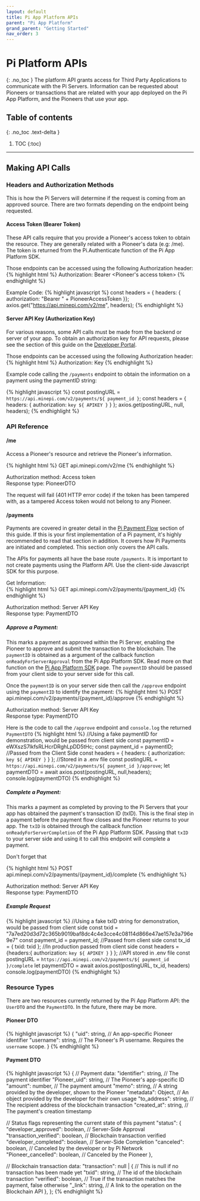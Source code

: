 ```yaml
---
layout: default
title: Pi App Platform APIs
parent: "Pi App Platform"
grand_parent: "Getting Started"
nav_order: 3
---
```

# Pi Platform APIs   
{: .no_toc }
The platform API grants access for Third Party Applications to communicate with the Pi Servers. Information can be requested about Pioneers or transactions that are related with your app deployed on the Pi App Platform, and the Pioneers that use your app.

## Table of contents
{: .no_toc .text-delta }

1. TOC
{:toc}

---

## Making API Calls
### Headers and Authorization Methods
This is how the Pi Servers will determine if the request is coming from an approved source.
There are two formats depending on the endpoint being requested.

#### Access Token (Bearer Token)
These API calls require that you provide a Pioneer's access token to obtain the resource. They are generally related with a Pioneer's data (e.g: /me). The token is returned from the Pi.Authenticate function of the Pi App Platform SDK.

Those endpoints can be accessed using the following Authorization header:
{% highlight html %}
Authorization: Bearer <Pioneer's access token>
{% endhighlight %}

Example Code:
{% highlight javascript %}
const headers = { headers: { authorization: "Bearer " + PioneerAccessToken }};
axios.get("https://api.minepi.com/v2/me", headers);
{% endhighlight %}

#### Server API Key (Authorization Key)
For various reasons, some API calls must be made from the backend or server of your app. To obtain an authorization key for API requests, please see the section of this guide on the [Developer Portal](../../devPortal).

Those endpoints can be accessed using the following Authorization header:
{% highlight html %}
Authorization: Key <App Server API Key>
{% endhighlight %}

Example code calling the `/payments` endpoint to obtain the information on a payment using the paymentID string:

{% highlight javascript %}
const postingURL = `https://api.minepi.com/v2/payments/${ payment_id }`;
const headers = { headers: { authorization: `key ${ APIKEY }` } };
axios.get(postingURL, null, headers);
{% endhighlight %}

### API Reference
#### /me
Access a Pioneer's resource and retrieve the Pioneer's information.

{% highlight html %}
GET api.minepi.com/v2/me
{% endhighlight %}

Authorization method: Access token
<br>
Response type: PioneerDTO

The request will fail (401 HTTP error code) if the token has been tampered with, as a tampered Access token would not belong to any Pioneer.

#### /payments
Payments are covered in greater detail in the [Pi Payment Flow](../../../importantTopics/paymentFlow) section of this guide. If this is your first implementation of a Pi payment, it's highly recommended to read that section in addition. It covers how Pi Payments are initiated and completed. This section only covers the API calls.

The APIs for payments all have the base route `/payments`. It is important to not create payments using the Platform API. Use the client-side Javascript SDK for this purpose.

Get Information:<br />
{% highlight html %}
GET api.minepi.com/v2/payments/{payment_id}
{% endhighlight %}

Authorization method: Server API Key <br />
Response type: PaymentDTO

##### Approve a Payment:<br />
This marks a payment as approved within the Pi Server, enabling the Pioneer to approve and submit the transaction to the blockchain. The `paymentID` is obtained as a argument of the callback function `onReadyForServerApproval` from the Pi App Platform SDK. Read more on that function on the [Pi App Platform SDK](../../importantTopics/mainnetVsTestnet") page. The `paymentID` should be passed from your client side to your server side for this call.

Once the `paymentID` is on your server side then call the `/approve` endpoint using the `paymentID` to identify the payment:
{% highlight html %}
POST api.minepi.com/v2/payments/{payment_id}/approve
{% endhighlight %}

Authorization method: Server API Key <br />
Response type: PaymentDTO

Here is the code to call the `/approve` endpoint and `console.log` the returned `PaymentDTO`
{% highlight html %}
//Using a fake paymentID for demonstration, would be passed from client side
const paymentID = eWXszS7lkfsRLHcrDRghLpDD5tHc;
const payment_id = paymentID; //Passed from the Client Side
const headers = { headers: { authorization: `key ${ APIKEY }` } }; //Stored in a .env file
const postingURL = `https://api.minepi.com/v2/payments/${ payment_id }/approve`;
let paymentDTO = await axios.post(postingURL, null,headers);
console.log(paymentDTO)
{% endhighlight %}

##### Complete a Payment:<br />
This marks a payment as completed by proving to the Pi Servers that your app has obtained the payment's transaction ID (txID). This is the final step in a payment before the payment flow closes and the Pioneer returns to your app. The `txID` is obtained through the callback function `onReadyForServerCompletion` of the Pi App Platform SDK. Passing that `txID` to your server side and using it to call this endpoint will complete a payment.

Don't forget that

{% highlight html %}
POST api.minepi.com/v2/payments/{payment_id}/complete
{% endhighlight %}

Authorization method: Server API Key <br />
Response type: PaymentDTO

##### Example Request
{% highlight javascript %}
//Using a fake txID string for demonstration, would be passed from client side
const txid = "7a7ed20d3d72c365b9019baf8dc4c4e3cce4c08114d866e47ae157e3a796e9e7"
const payment_id = payment_id; //Passed from client side
const tx_id = { txid: txid }; //In production passed from client side
const headers ={headers:{ authorization: `key ${ APIKEY }` } }; //API stored in .env file
const postingURL = `https://api.minepi.com/v2/payments/${ payment_id }/complete`
let paymentDTO = await axios.post(postingURL, tx_id, headers)
console.log(paymentDTO)
{% endhighlight %}

### Resource Types
There are two resources currently returned by the Pi App Platform API: the `UserDTO` and the `PaymentDTO`. In the future, there may be more.

#### Pioneer DTO
{% highlight javascript %}
{
  "uid": string, // An app-specific Pioneer identifier
  "username": string, // The Pioneer's Pi username. Requires the `username` scope.
}
{% endhighlight %}
#### Payment DTO
{% highlight javascript %}
{
  // Payment data:
  "identifier": string, // The payment identifier
  "Pioneer_uid": string, // The Pioneer's app-specific ID
  "amount": number, // The payment amount
  "memo": string, // A string provided by the developer, shown to the Pioneer
  "metadata": Object, // An object provided by the developer for their own usage
  "to_address": string, // The recipient address of the blockchain transaction
  "created_at": string, // The payment's creation timestamp
 
  // Status flags representing the current state of this payment
  "status": {
    "developer_approved": boolean, // Server-Side Approval
    "transaction_verified": boolean, // Blockchain transaction verified
    "developer_completed": boolean, // Server-Side Completion
    "canceled": boolean, // Canceled by the developer or by Pi Network
    "Pioneer_cancelled": boolean, // Canceled by the Pioneer
  },
 
  // Blockchain transaction data:
  "transaction": null | { // This is null if no transaction has been made yet
    "txid": string, // The id of the blockchain transaction
    "verified": boolean, // True if the transaction matches the payment, false otherwise
    "_link": string, // A link to the operation on the Blockchain API
  },
};
{% endhighlight %}
